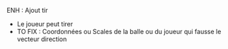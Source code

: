 ENH : Ajout tir

- Le joueur peut tirer
- TO FIX : Coordonnées ou Scales de la balle ou du joueur qui fausse le vecteur direction

